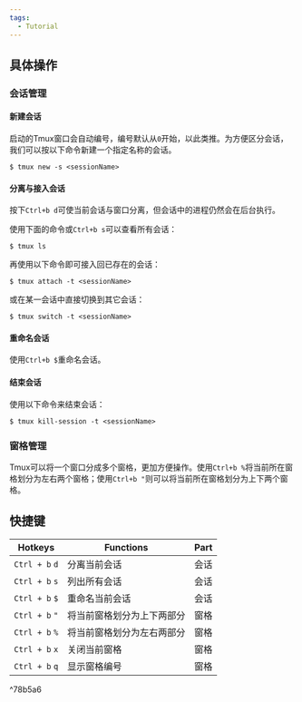 ```yaml
---
tags:
  - Tutorial
---
```

## 具体操作
### 会话管理
#### 新建会话
启动的Tmux窗口会自动编号，编号默认从`0`开始，以此类推。为方便区分会话，我们可以按以下命令新建一个指定名称的会话。
```shell
$ tmux new -s <sessionName>
```

#### 分离与接入会话
按下`Ctrl+b d`可使当前会话与窗口分离，但会话中的进程仍然会在后台执行。

使用下面的命令或`Ctrl+b s`可以查看所有会话：
```shell
$ tmux ls
```

再使用以下命令即可接入回已存在的会话：
```shell
$ tmux attach -t <sessionName>
```

或在某一会话中直接切换到其它会话：
```shell
$ tmux switch -t <sessionName>
```
#### 重命名会话
使用`Ctrl+b $`重命名会话。
#### 结束会话
使用以下命令来结束会话：
```shell
$ tmux kill-session -t <sessionName>
```

### 窗格管理
Tmux可以将一个窗口分成多个窗格，更加方便操作。使用`Ctrl+b %`将当前所在窗格划分为左右两个窗格；使用`Ctrl+b "`则可以将当前所在窗格划分为上下两个窗格。

## 快捷键

| Hotkeys        | Functions     | Part |
| -------------- | ------------- | ---- |
| `Ctrl + b` `d` | 分离当前会话        | 会话   |
| `Ctrl + b` `s` | 列出所有会话        | 会话   |
| `Ctrl + b` `$` | 重命名当前会话       | 会话   |
| `Ctrl + b` `"` | 将当前窗格划分为上下两部分 | 窗格   |
| `Ctrl + b` `%` | 将当前窗格划分为左右两部分 | 窗格   |
| `Ctrl + b` `x` | 关闭当前窗格        | 窗格   |
| `Ctrl + b` `q` | 显示窗格编号        | 窗格   |

^78b5a6

